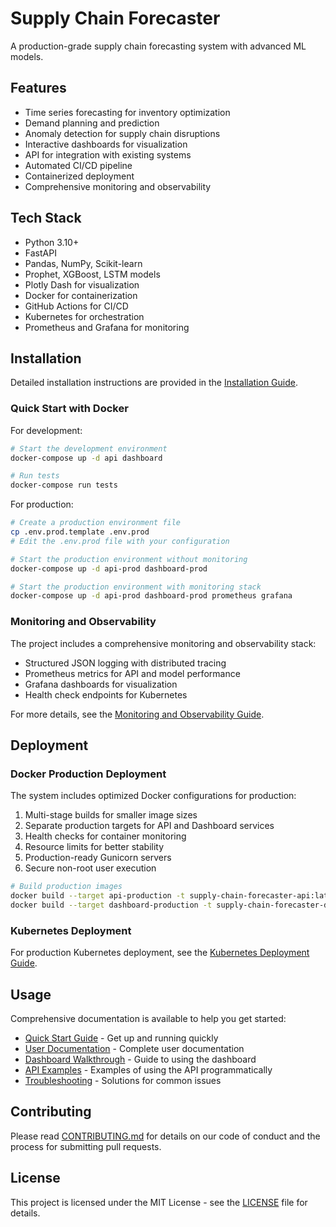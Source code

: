 # Supply Chain Forecaster

A production-grade supply chain forecasting system with advanced ML models.

## Features

- Time series forecasting for inventory optimization
- Demand planning and prediction
- Anomaly detection for supply chain disruptions
- Interactive dashboards for visualization
- API for integration with existing systems
- Automated CI/CD pipeline
- Containerized deployment
- Comprehensive monitoring and observability

## Tech Stack

- Python 3.10+
- FastAPI
- Pandas, NumPy, Scikit-learn
- Prophet, XGBoost, LSTM models
- Plotly Dash for visualization
- Docker for containerization
- GitHub Actions for CI/CD
- Kubernetes for orchestration
- Prometheus and Grafana for monitoring

## Installation

Detailed installation instructions are provided in the [Installation Guide](docs/installation.md).

### Quick Start with Docker

For development:

```bash
# Start the development environment
docker-compose up -d api dashboard

# Run tests
docker-compose run tests
```

For production:

```bash
# Create a production environment file
cp .env.prod.template .env.prod
# Edit the .env.prod file with your configuration

# Start the production environment without monitoring
docker-compose up -d api-prod dashboard-prod

# Start the production environment with monitoring stack
docker-compose up -d api-prod dashboard-prod prometheus grafana
```

### Monitoring and Observability

The project includes a comprehensive monitoring and observability stack:

- Structured JSON logging with distributed tracing
- Prometheus metrics for API and model performance
- Grafana dashboards for visualization
- Health check endpoints for Kubernetes

For more details, see the [Monitoring and Observability Guide](docs/deployment/monitoring.md).

## Deployment

### Docker Production Deployment

The system includes optimized Docker configurations for production:

1. Multi-stage builds for smaller image sizes
2. Separate production targets for API and Dashboard services
3. Health checks for container monitoring
4. Resource limits for better stability
5. Production-ready Gunicorn servers
6. Secure non-root user execution

```bash
# Build production images
docker build --target api-production -t supply-chain-forecaster-api:latest .
docker build --target dashboard-production -t supply-chain-forecaster-dashboard:latest .
```

### Kubernetes Deployment

For production Kubernetes deployment, see the [Kubernetes Deployment Guide](k8s/README.md).

## Usage

Comprehensive documentation is available to help you get started:

- [Quick Start Guide](docs/usage/quickstart.md) - Get up and running quickly
- [User Documentation](docs/usage/index.md) - Complete user documentation
- [Dashboard Walkthrough](docs/usage/dashboard_walkthrough.md) - Guide to using the dashboard
- [API Examples](docs/usage/api_examples.md) - Examples of using the API programmatically
- [Troubleshooting](docs/usage/troubleshooting.md) - Solutions for common issues

## Contributing

Please read [CONTRIBUTING.md](CONTRIBUTING.md) for details on our code of conduct and the process for submitting pull requests.

## License

This project is licensed under the MIT License - see the [LICENSE](LICENSE) file for details.